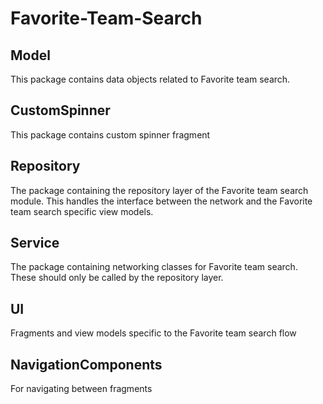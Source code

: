 # Favorite-Team-Search

## Model

This package contains data objects related to Favorite team search.

## CustomSpinner

This package contains custom spinner fragment

## Repository

The package containing the repository layer of the Favorite team search module. This handles the interface between the network and the Favorite team search specific view models.

## Service

The package containing networking classes for Favorite team search. These should only be called by the repository layer.

## UI

Fragments and view models specific to the Favorite team search flow

## NavigationComponents

For navigating between fragments 

